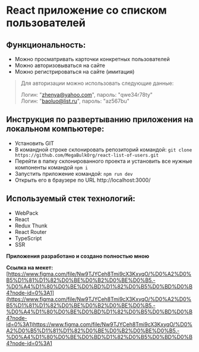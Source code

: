 # React приложение со списком пользователей

## Функциональность:

- Можно просматривать карточки конкретных пользователей
- Можно авторизовываться на сайте
- Можно регистрироваться на сайте (имитация)

> Для авторизации можно использовать следующие данные:
> 
> Логин: "zhenya@yahoo.com", пароль: "qwe34r78ty"  
> Логин: "baoluo@list.ru", пароль: "az567bu"

## Инструкция по развертыванию приложения на локальном компьютере:

- Установить GIT
- В командной строке склонировать репозиторий командой: `git clone https://github.com/MegaBulkOrg/react-list-of-users.git`
- Перейти в папку склонированного проекта и установить все нужные компоненты командой `npm i`
- Запустить приложение командой: `npm run dev`
- Открыть его в браузере по URL http://localhost:3000/

## Используемый стек технологий:

- WebPack
- React
- Redux Thunk
- React Router
- TypeScript
- SSR

**Приложения разработано и создано полностью мною**

**Ссылка на мекет:** [https://www.figma.com/file/Nw9TJYCeh8Tmi9cX3KxyqO/%D0%A2%D0%B5%D1%81%D1%82%D0%BE%D0%B2%D0%BE%D0%B5.-%D0%A4%D1%80%D0%BE%D0%BD%D1%82%D0%B5%D0%BD%D0%B4?node-id=0%3A1](https://www.figma.com/file/Nw9TJYCeh8Tmi9cX3KxyqO/%D0%A2%D0%B5%D1%81%D1%82%D0%BE%D0%B2%D0%BE%D0%B5.-%D0%A4%D1%80%D0%BE%D0%BD%D1%82%D0%B5%D0%BD%D0%B4?node-id=0%3A1)https://www.figma.com/file/Nw9TJYCeh8Tmi9cX3KxyqO/%D0%A2%D0%B5%D1%81%D1%82%D0%BE%D0%B2%D0%BE%D0%B5.-%D0%A4%D1%80%D0%BE%D0%BD%D1%82%D0%B5%D0%BD%D0%B4?node-id=0%3A1
